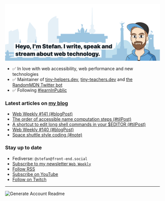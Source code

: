 <img alt="Heyo, I'm Stefan. I write and speak about web technology." src="https://raw.githubusercontent.com/stefanjudis/stefanjudis/main/screenshot.png">

- ✅ In love with web accessibility, web performance and new technologies
- ✅ Maintainer of [tiny-helpers.dev](https://tiny-helpers.dev), [tiny-teachers.dev](https://tiny-teachers.dev/) and [the RandomMDN Twitter bot](https://twitter.com/randomMDN)
- ✅ Following [#learnInPublic](https://www.stefanjudis.com/today-i-learned/)
### Latest articles on [my blog](https://www.stefanjudis.com)

<!-- BLOG-POST-LIST:START -->
- [Web Weekly #141 &lpar;#blogPost&rpar;](https://www.stefanjudis.com/blog/web-weekly-141/)
- [The order of accessible name computation steps &lpar;#tilPost&rpar;](https://www.stefanjudis.com/today-i-learned/the-order-of-accessible-name-computation-steps/)
- [A shortcut to edit long shell commands in your $EDITOR &lpar;#tilPost&rpar;](https://www.stefanjudis.com/today-i-learned/edit-long-shell-commands-in-your-usdeditor/)
- [Web Weekly #140 &lpar;#blogPost&rpar;](https://www.stefanjudis.com/blog/web-weekly-140/)
- [Space shuttle style coding &lpar;#note&rpar;](https://www.stefanjudis.com/notes/space-shuttle-style-coding/)
<!-- BLOG-POST-LIST:END -->

### Stay up to date

- Fediverse: `@stefan@front-end.social`
- [Subscribe to my newsletter `Web Weekly`](https://webweekly.email/)
- [Follow RSS](https://www.stefanjudis.com/feeds/)
- [Subscribe on YouTube](https://youtube.com/c/stefanjudis)
- [Follow on Twitch](https://www.twitch.tv/stefanjudis)

---

![Generate Account Readme](https://github.com/stefanjudis/stefanjudis/workflows/Generate%20Account%20Readme/badge.svg)
